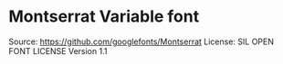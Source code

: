 # Montserrat Variable font

Source: https://github.com/googlefonts/Montserrat
License: SIL OPEN FONT LICENSE Version 1.1
